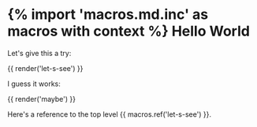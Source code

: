 {% import 'macros.md.inc' as macros with context %}
Hello World
===========

Let's give this a try:

{{ render('let-s-see') }}

I guess it works:

{{ render('maybe') }}

Here's a reference to the top level {{ macros.ref('let-s-see') }}.
